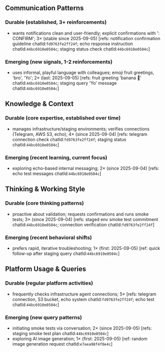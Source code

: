 ## Communication Patterns
### Durable (established, 3+ reinforcements)
- wants notifications clean and user-friendly; explicit confirmations with ': CONFIRM'; 3× (stable since 2025-09-05) [refs: notification confirmation guideline chatId:`fd9763fe2ff24f`; echo response instruction chatId:`44bc6910e0504c`; staging status check chatId:`44bc6910e0504c`]

### Emerging (new signals, 1-2 reinforcements)
- uses informal, playful language with colleagues; emoji fruit greetings, 'bro', 'Yo'; 2× (last: 2025-09-05) [refs: fruit greeting 'banana 🍌' chatId:`44bc6910e0504c`; staging query 'Yo' message chatId:`44bc6910e0504c`]

## Knowledge & Context
### Durable (core expertise, established over time)
- manages infrastructure/staging environments; verifies connections (Telegram, AWS S3, echo); 4× (since 2025-09-04) [refs: telegram connection check chatId:`fd9763fe2ff24f`; staging status chatId:`44bc6910e0504c`]

### Emerging (recent learning, current focus)
- exploring echo-based internal messaging; 2× (since 2025-09-04) [refs: echo test messages chatId:`44bc6910e0504c`]

## Thinking & Working Style
### Durable (core thinking patterns)
- proactive about validation; requests confirmations and runs smoke tests; 3× (since 2025-09-04) [refs: staged env smoke test commitment chatId:`44bc6910e0504c`; connection verification chatId:`fd9763fe2ff24f`]

### Emerging (recent behavioral shifts)
- prefers rapid, iterative troubleshooting; 1× (first: 2025-09-05) [ref: quick follow-up after staging query chatId:`44bc6910e0504c`]

## Platform Usage & Queries
### Durable (regular platform activities)
- frequently checks infrastructure agent connections; 5× [refs: telegram connection, S3 bucket, echo system chatId:`fd9763fe2ff24f`; echo test chatId:`44bc6910e0504c`]

### Emerging (new query patterns)
- initiating smoke tests via conversation; 2× (since 2025-09-05) [refs: staging smoke test plan chatId:`44bc6910e0504c`]
- exploring AI image generation; 1× (first: 2025-09-05) [ref: random image generation request chatId:`e7eea98f4f0e4c`]